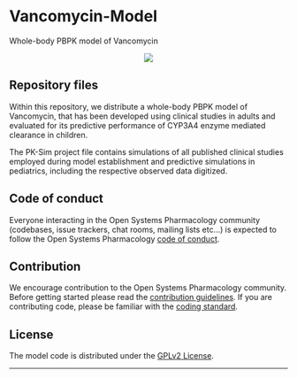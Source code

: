 # Vancomycin-Model
Whole-body PBPK model of Vancomycin 


<p align="center">
  <img src="itraconazole.png">
</p>

## Repository files

Within this repository, we distribute a whole-body PBPK model of  Vancomycin, that has been developed using clinical studies in adults and evaluated for its predictive performance of CYP3A4 enzyme mediated clearance in children. 

The PK-Sim project file contains simulations of all published  clinical studies employed during model establishment and predictive simulations in pediatrics, including the respective observed data digitized.

## Code of conduct

Everyone interacting in the Open Systems Pharmacology community  (codebases, issue trackers, chat rooms, mailing lists etc...) is  expected to follow the Open Systems Pharmacology [code of conduct](https://github.com/Open-Systems-Pharmacology/Suite/blob/master/CODE_OF_CONDUCT.md#contributor-covenant-code-of-conduct).

## Contribution

We encourage contribution to the Open Systems Pharmacology community. Before getting started please read the [contribution guidelines](https://github.com/Open-Systems-Pharmacology/Suite/blob/master/CONTRIBUTING.md#ways-to-contribute). If you are contributing code, please be familiar with the [coding standard](https://github.com/Open-Systems-Pharmacology/Suite/blob/master/CODING_STANDARDS.md#visual-studio-settings).

## License

The model code is distributed under the [GPLv2 License](https://github.com/Open-Systems-Pharmacology/Suite/blob/develop/LICENSE).

------

